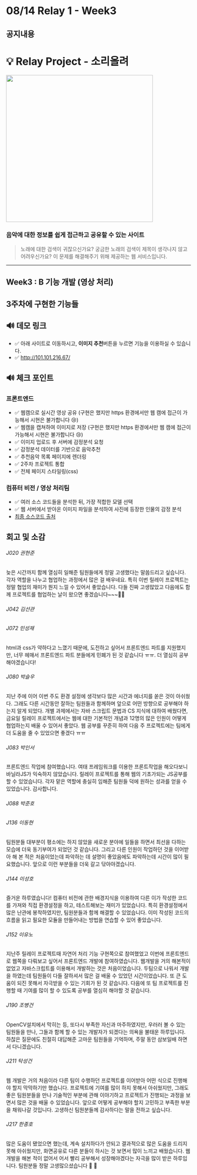 # 08/14 Relay 1 - Week3
## 공지내용

# 💡 Relay Project - 소리올려  
<img width="400" src="https://user-images.githubusercontent.com/60081031/89016426-af98e280-d353-11ea-9d8f-6a8c479e89fd.jpg">  

### **음악에 대한 정보를 쉽게 접근하고 공유할 수 있는 사이트**

> 노래에 대한 검색이 귀찮으신가요? 궁금한 노래의 검색이 제목이 생각나지 않고 어려우신가요? 이 문제를 해결해주기 위해 제공하는 웹 서비스입니다.



---

## Week3 : B 기능 개발 (영상 처리)

## 3주차에 구현한 기능들  

## 🔊 데모 링크

* ✅ 아래 사이트로 이동하시고, <b>이미지 추천</b>버튼을 누르면 기능을 이용하실 수 있습니다.
* ✅ http://101.101.216.67/

## 🔊 체크 포인트 

### 프론트엔드  

* ✅ 웹캠으로 실시간 영상 공유  (구현은 했지만 https 환경에서만 웹 캠에 접근이 가능해서 시현은 불가합니다 😢)
* ✅ 웹캠을 캡쳐하여 이미지로 저장  (구현은 했지만 https 환경에서만 웹 캠에 접근이 가능해서 시현은 불가합니다 😢)
* ✅ 이미지 업로드 후 서버에 감정분석 요청
* ✅ 감정분석 데이터를 기반으로 음악추천
* ✅ 추천음악 목록 페이지에 렌더링
* ✅ 2주차 프로젝트 통합
* ✅ 전체 페이지 스타일링(css)

### 컴퓨터 비전 / 영상 처리팀  
* ✅ 여러 소스 코드들을 분석한 뒤, 가장 적합한 모델 선택  
* ✅ 웹 서버에서 받아온 이미지 파일을 분석하여 사진에 등장한 인물의 감정 분석  
* [최종 소스코드 출처](https://github.com/atulapra/Emotion-detection)  


## 회고 및 소감
###### J020 권현준  
늦은 시간까지 함께 열심히 일해준 팀원들에게 정말 고생했다는 말씀드리고 싶습니다. 각자 역할을 나누고 협업하는 과정에서 많은 걸 배우네요. 특히 이번 릴레이 프로젝트는 정말 협업의 재미가 뭔지 느낄 수 있어서 좋았습니다. 다들 진짜 고생많았고 다음에도 함께 프로젝트를 협업하는 날이 왔으면 좋겠습니다~~~👏👏

###### J042 김선관  


###### J072 민성재

html과 css가 약하다고 느꼈기 때문에, 도전하고 싶어서 프론트엔드 파트를 지원했지만, 너무 헤매서 프론트엔드 파트 분들에게 민폐가 된 것 같습니다 ㅠㅠ. 더 열심히 공부해야겠습니다!  

###### J080 박슬우
지난 주에 이어 이번 주도 환경 설정에 생각보다 많은 시간과 에너지를 쏟은 것이 아쉬웠다. 그래도 다른 시간동안 잘하는 팀원들과 함께하며 앞으로 어떤 방향으로 공부해야 하는지 알게 되었다. 개별 과제에서는 자바 스크립트 문법과 CS 지식에 대하여 배웠다면, 금요일 릴레이 프로젝트에서는 웹에 대한 기본적인 개념과 12명의 많은 인원이 어떻게 협업하는지 배울 수 있어서 좋았다. 웹 공부를 꾸준히 하여 다음 주 프로젝트에는 팀에게 더 도움을 줄 수 있었으면 좋겠다 ㅠㅠ  

###### J083 박인서

프론트엔드 작업에 참여했습니다. 여태 프레임워크를 이용한 프론트작업을 해오다보니 바닐라JS가 익숙하지 않았습니다. 릴레이 프로젝트를 통해 웹의 기초가되는 JS공부를 할 수 있었습니다.
각자 맡은 역할에 충실히 임해준 팀원들 덕에 원하는 성과를 얻을 수 있었습니다. 감사합니다.  


###### J088 박준호  
  
###### J136 이동현
팀원분들 대부분이 평소에는 하지 않았을 새로운 분야에 일들을 하면서 최선을 다하는 모습에 더욱 동기부여가 되었던 것 같습니다. 그리고 다른 인원이 작업하던 것을 이어받아 해 본 적은 처음이었는데 파악하는 데 설명이 좋았음에도 파악하는데 시간이 많이 필요했습니다. 앞으로 이런 부분들을 더욱 갈고 닦아야겠습니다.

###### J144 이성호  
즐거운 하루였습니다! 컴퓨터 비전에 관한 배경지식을 이용하여 다른 이가 작성한 코드를 가져와 직접 환경설정을 하고, 테스트해보는 재미가 있었습니다. 특히 환경설정에서 많은 난관에 봉착하였지만, 팀원분들과 함께 해결할 수 있었습니다. 이미 작성된 코드의 흐름을 읽고 필요한 모듈을 만들어내는 방법을 연습할 수 있어 좋았습니다.


###### J152 이유노  
지난주 릴레이 프로젝트때 자연어 처리 기능 구현쪽으로 참여했었고 이번에 프론트엔드로 웹쪽을 다뤄보고 싶어서 프론트엔드 개발에 참여하였습니다. 웹개발을 거의 해본적이 없었고 자바스크립트를 이용해서 개발하는 것은 처음이었습니다. 두팀으로 나워서 개발을 하였는데 팀원들이 다들 잘하셔서 많은 걸 배울 수 있었던 시간이었습니다. 또 큰 도움이 되진 못해서 자극받을 수 있는 기회가 된 것 같습니다. 다음에 또 팀 프로젝트를 진행할 때 기여를 많이 할 수 있도록 공부를 열심히 해야할 것 같습니다.

###### J190 조병건  
OpenCV설치에서 막히는 등, 또다시 부족한 자신과 마주하였지만, 우러러 볼 수 있는 팀원들을 만나, 그들과 함께 할 수 있는 개발자가 되겠다는 의욕을 불태운 하루입니다. 하찮은 질문에도 친절히 대답해준  고마운 팀원들을 기억하며, 주말 동안 삼보일배 하면서 다니겠습니다.  

###### J211 탁성건  
웹 개발은 거의 처음이라 다른 팀이 수행하던 프로젝트를 이어받아 어떤 식으로 진행해야 할지 막막하기만 했습니다. 프로젝트에 기여를 많이 하지 못해서 아쉬웠지만, 그래도 좋은 팀원분들을 만나 기술적인 부분에 관해 이야기하고 프로젝트가 진행되는 과정을 보면서 많은 것을 배울 수 있었습니다. 앞으로 어떻게 공부해야 할지 고민하고 부족한 부분을 채워나갈 것입니다. 고생하신 팀원분들께 감사하다는 말을 전하고 싶습니다.

###### J217 한종호  
많은 도움이 됐었으면 했는데, 계속 설치하다가 안되고 결과적으로 많은 도움을 드리지 못해 아쉬웠지만, 화면공유로 다른 분들이 하시는 것 보면서 많이 느끼고 배웠습니다. 웹 개발을 해본 적이 없어서 어서 빨리 공부해서 성장해야겠다는 자극을 많이 받은 하루입니다. 팀원분들 정말 고생많으셨습니다 🙂 👏  

